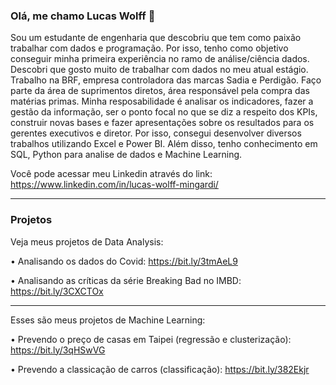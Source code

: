 ### Olá, me chamo Lucas Wolff 👋
Sou um estudante de engenharia que descobriu que tem como paixão trabalhar com dados e programação.
Por isso, tenho como objetivo conseguir minha primeira experiência no ramo de análise/ciência dados.
Descobri que gosto muito de trabalhar com dados no meu atual estágio. Trabalho na BRF, empresa controladora das marcas Sadia e Perdigão. 
Faço parte da área de suprimentos diretos, área responsável pela compra das matérias primas. Minha resposabilidade é analisar os indicadores, fazer a gestão da informação, ser o ponto focal no que se diz a respeito dos KPIs, construir novas bases e fazer apresentações sobre os resultados para os gerentes executivos e diretor. 
Por isso, consegui desenvolver diversos trabalhos utilizando Excel e Power BI.
Além disso, tenho conhecimento em SQL, Python para analise de dados e Machine Learning. 

Você pode acessar meu Linkedin através do link: https://www.linkedin.com/in/lucas-wolff-mingardi/

------------------------

### Projetos

Veja meus projetos de Data Analysis:

• Analisando os dados do Covid: https://bit.ly/3tmAeL9

• Analisando as críticas da série Breaking Bad no IMBD: https://bit.ly/3CXCTOx

------------------------

Esses são meus projetos de Machine Learning:

• Prevendo o preço de casas em Taipei (regressão e clusterização): https://bit.ly/3qHSwVG

• Prevendo a classicação de carros (classificação): https://bit.ly/382Ekjr
